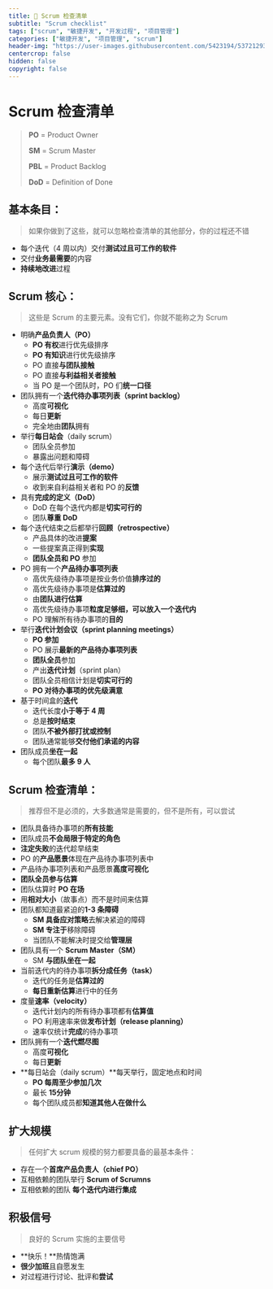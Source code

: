 ```yaml
---
title: 🧾 Scrum 检查清单
subtitle: "Scrum checklist"
tags: ["scrum", "敏捷开发", "开发过程", "项目管理"]
categories: ["敏捷开发", "项目管理", "scrum"]
header-img: "https://user-images.githubusercontent.com/5423194/53721293-d5d7fb80-3e9d-11e9-8ff4-93f549257379.png"
centercrop: false
hidden: false
copyright: false
---
```


# Scrum 检查清单

> **PO** = Product Owner
> 
> **SM** = Scrum Master
> 
> **PBL** = Product Backlog
> 
> **DoD** = Definition of Done

## 基本条目：

> 如果你做到了这些，就可以忽略检查清单的其他部分，你的过程还不错

- 每个迭代（4 周以内）交付**测试过且可工作的软件**
- 交付**业务最需要**的内容
- **持续地改进**过程

## Scrum 核心：

> 这些是 Scrum 的主要元素。没有它们，你就不能称之为 Scrum

- 明确**产品负责人（PO）**
    - **PO 有权**进行优先级排序
    - **PO 有知识**进行优先级排序
    - PO 直接**与团队接触**
    - PO 直接**与利益相关者接触**
    - 当 PO 是一个团队时，PO 们**统一口径**
- 团队拥有一个**迭代待办事项列表（sprint backlog）**
    - 高度**可视化**
    - 每日**更新**
    - 完全地由**团队**拥有
- 举行**每日站会**（daily scrum）
    - 团队全员参加
    - 暴露出问题和障碍
- 每个迭代后举行**演示（demo）**
    - 展示**测试过且可工作的软件**
    - 收到来自利益相关者和 PO 的**反馈**
- 具有**完成的定义（DoD）**
    - DoD 在每个迭代内都是**切实可行的**
    - 团队**尊重 DoD**
- 每个迭代结束之后都举行**回顾（retrospective）**
    - 产品具体的改进**提案**
    - 一些提案真正得到**实现**
    - **团队全员和 PO** 参加
- PO 拥有一个**产品待办事项列表**
    - 高优先级待办事项是按业务价值**排序过的**
    - 高优先级待办事项是**估算过的**
    - 由**团队进行估算**
    - 高优先级待办事项**粒度足够细，可以放入一个迭代内**
    - PO 理解所有待办事项的**目的**
- 举行**迭代计划会议（sprint planning meetings）**
    - **PO 参加**
    - PO 展示**最新的产品待办事项列表**
    - **团队全员**参加
    - 产出**迭代计划**（sprint plan）
    - 团队全员相信计划是**切实可行的**
    - **PO 对待办事项的优先级满意**
- 基于时间盒的**迭代**
    - 迭代长度**小于等于 4 周**
    - 总是**按时结束**
    - 团队**不被外部打扰或控制**
    - 团队通常能够**交付他们承诺的内容**
- 团队成员**坐在一起**
    - 每个团队**最多 9 人**

## Scrum 检查清单：

> 推荐但不是必须的，大多数通常是需要的，但不是所有，可以尝试

- 团队具备待办事项的**所有技能**
- 团队成员**不会局限于特定的角色**
- **注定失败**的迭代趁早结束
- PO 的**产品愿景**体现在产品待办事项列表中
- 产品待办事项列表和产品愿景**高度可视化**
- **团队全员参与估算**
- 团队估算时 **PO 在场**
- 用**相对大小**（故事点）而不是时间来估算
- 团队都知道最紧迫的**1-3 条障碍**
    - **SM 具备应对策略**去解决紧迫的障碍
    - **SM 专注于**移除障碍
    - 当团队不能解决时提交给**管理层**
- 团队具有一个 **Scrum Master（SM）**
    - SM **与团队坐在一起**
- 当前迭代内的待办事项**拆分成任务（task）**
    - 迭代的任务是**估算过的**
    - **每日重新估算**进行中的任务
- 度量**速率（velocity）**
    - 迭代计划内的所有待办事项都有**估算值**
    - PO 利用速率来做**发布计划（release planning）**
    - 速率仅统计**完成**的待办事项
- 团队拥有一个**迭代燃尽图**
    - 高度**可视化**
    - 每日**更新**
- **每日站会（daily scrum）**每天举行，固定地点和时间
    - **PO 每周至少参加几次**
    - 最长 **15分钟**
    - 每个团队成员都**知道其他人在做什么**

## 扩大规模

> 任何扩大 scrum 规模的努力都要具备的最基本条件：

- 存在一个**首席产品负责人（chief PO）**
- 互相依赖的团队举行 **Scrum of Scrumns**
- 互相依赖的团队 **每个迭代内进行集成**

## 积极信号

> 良好的 Scrum 实施的主要信号

- **快乐！**热情饱满
- **很少加班**且自愿发生
- 对过程进行讨论、批评和**尝试**
